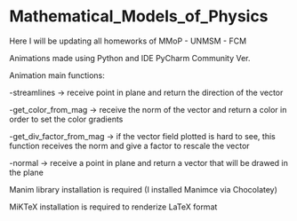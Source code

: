 # Mathematical_Models_of_Physics
Here I will be updating all homeworks of MMoP - UNMSM - FCM

Animations made using Python and IDE PyCharm Community Ver.

Animation main functions:

  -streamlines -> receive point in plane and return the direction of the vector

  -get_color_from_mag -> receive the norm of the vector and return a color in order to set the color gradients
  
  -get_div_factor_from_mag -> if the vector field plotted is hard to see, this function receives the norm and give a factor to rescale the vector
  
  -normal -> receive a point in plane and return a vector that will be drawed in the plane

Manim library installation is required (I installed Manimce via Chocolatey)

MiKTeX installation is required to renderize LaTeX format
